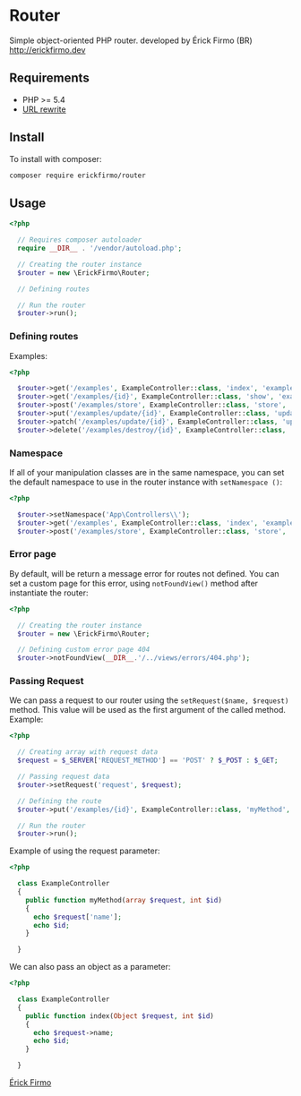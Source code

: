 # Router
Simple object-oriented PHP router. developed by Érick Firmo (BR) http://erickfirmo.dev


## Requirements
- PHP >= 5.4
- <a href="https://github.com/erickfirmo/.htaccess/blob/master/.htaccess" target="_blank">URL rewrite</a>


## Install
To install with composer:


```sh
composer require erickfirmo/router
```


## Usage
```php
<?php

  // Requires composer autoloader
  require __DIR__ . '/vendor/autoload.php';

  // Creating the router instance
  $router = new \ErickFirmo\Router;

  // Defining routes

  // Run the router
  $router->run();

```

### Defining routes
Examples:
```php
<?php

  $router->get('/examples', ExampleController::class, 'index', 'examples.index');
  $router->get('/examples/{id}', ExampleController::class, 'show', 'examples.show');
  $router->post('/examples/store', ExampleController::class, 'store', 'examples.store');
  $router->put('/examples/update/{id}', ExampleController::class, 'update', 'examples.update');
  $router->patch('/examples/update/{id}', ExampleController::class, 'update', 'examples.update');
  $router->delete('/examples/destroy/{id}', ExampleController::class, 'delete', 'examples.destroy');

```

### Namespace
If all of your manipulation classes are in the same namespace, you can set the default namespace to use in the router instance with `setNamespace ()`:

```php
<?php

  $router->setNamespace('App\Controllers\\');
  $router->get('/examples', ExampleController::class, 'index', 'examples.index');
  $router->post('/examples/store', ExampleController::class, 'store', 'examples.store');

```

### Error page
By default, will be return a message error for routes not defined. You can set a custom page for this error, using `notFoundView()` method after instantiate the router:
```php
<?php

  // Creating the router instance
  $router = new \ErickFirmo\Router;

  // Defining custom error page 404
  $router->notFoundView(__DIR__.'/../views/errors/404.php');

```
### Passing Request
We can pass a request to our router using the `setRequest($name, $request)` method. This value will be used as the first argument of the called method. Example:
```php
<?php

  // Creating array with request data
  $request = $_SERVER['REQUEST_METHOD'] == 'POST' ? $_POST : $_GET;

  // Passing request data
  $router->setRequest('request', $request);

  // Defining the route
  $router->put('/examples/{id}', ExampleController::class, 'myMethod', 'examples.myMethod');

  // Run the router
  $router->run();

```

Example of using the request parameter:
```php
<?php

  class ExampleController
  {
    public function myMethod(array $request, int $id)
    {
      echo $request['name'];
      echo $id;
    }

  }

```

We can also pass an object as a parameter:

```php
<?php

  class ExampleController
  {
    public function index(Object $request, int $id)
    {
      echo $request->name;
      echo $id;
    }

  }

```


<!--## License -->


<a href="https://erickfirmo.dev" target="_blank">Érick Firmo</a>
